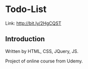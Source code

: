 # Todo-List
Link: http://bit.ly/2HgCQST

## Introduction

Written by HTML, CSS, JQuery, JS.

Project of online course from Udemy.
